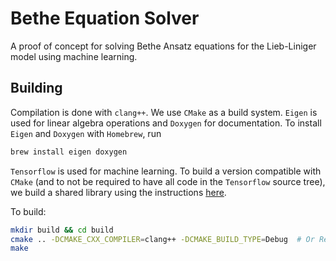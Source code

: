 # Bethe Equation Solver

A proof of concept for solving Bethe Ansatz equations for the Lieb-Liniger model using machine learning.

## Building
Compilation is done with `clang++`. We use `CMake` as a build system. `Eigen` is used for linear algebra operations and `Doxygen` for documentation.
To install `Eigen` and `Doxygen` with `Homebrew`, run

``` bash
brew install eigen doxygen
```
`Tensorflow` is used for machine learning. To build a version compatible with `CMake` (and to not be required to have all code in the `Tensorflow` source tree), we build a shared library using the instructions [here](https://github.com/FloopCZ/tensorflow_cc).

To build:
```bash
mkdir build && cd build
cmake .. -DCMAKE_CXX_COMPILER=clang++ -DCMAKE_BUILD_TYPE=Debug  # Or Release
make
```
